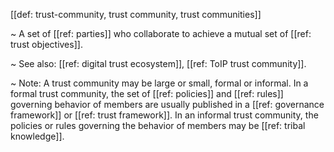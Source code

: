 [[def: trust-community, trust community, trust communities]]

~ A set of [[ref: parties]] who collaborate to achieve a mutual set of [[ref: trust objectives]]. 

~ See also: [[ref: digital trust ecosystem]], [[ref: ToIP trust community]].

~ Note: A trust community may be large or small, formal or informal. In a formal trust community, the set of [[ref: policies]] and [[ref: rules]] governing behavior of members are usually published in a [[ref: governance framework]] or [[ref: trust framework]]. In an informal trust community, the policies or rules governing the behavior of members may be [[ref: tribal knowledge]].
